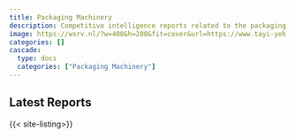 ```yaml
---
title: Packaging Machinery
description: Competitive intelligence reports related to the packaging machinery industry.
image: https://wsrv.nl/?w=400&h=200&fit=cover&url=https://www.tayi-yeh.com/storage/media/products/Side-Sealer/TY-701-3000L-06.jpg
categories: []
cascade:
  type: docs
  categories: ["Packaging Machinery"]
---
```


## Latest Reports

{{< site-listing>}}